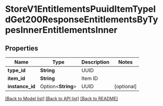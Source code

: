 # StoreV1EntitlementsPuuidItemTypeIdGet200ResponseEntitlementsByTypesInnerEntitlementsInner

## Properties

Name | Type | Description | Notes
------------ | ------------- | ------------- | -------------
**type_id** | **String** | UUID | 
**item_id** | **String** | Item ID | 
**instance_id** | Option<**String**> | UUID | [optional]

[[Back to Model list]](../README.md#documentation-for-models) [[Back to API list]](../README.md#documentation-for-api-endpoints) [[Back to README]](../README.md)


